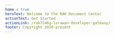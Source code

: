 ```yaml
---
home : true
heroText: Welcome to the RAK Document Center
actionText: Get Started
actionLink: /rak7246g-lorawan-developer-gateway/
footer: Copyright 2020-present 
---
```


<ProductList></ProductList>